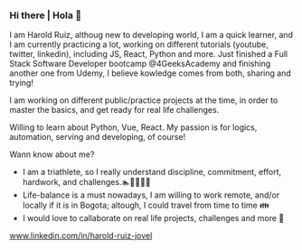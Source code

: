 ### Hi there | Hola 👋

I am Harold Ruiz, althoug new to developing world, I am a quick learner, and I am currently practicing a lot, working on different tutorials (youtube, twitter, linkedin), 
including JS, React, Python and more. Just finished a  Full Stack Software Developer bootcamp @4GeeksAcademy and finishing another one from Udemy, 
I believe kowledge comes from both, sharing and trying!

I am working on different public/practice projects at the time, in order to master the basics, and get ready for real life challenges.

Willing to learn about Python, Vue, React. My passion is for logics, automation, serving and developing, of course!

Wann know about me?
- I am a triathlete, so I really understand discipline, commitment, effort, hardwork, and challenges.🏊🚴‍♂️🏃‍♂️
- Life-balance is a must nowadays, I am willing to work remote, and/or locally if it is in Bogota; altough, I could travel from time to time 👪
- I would love to callaborate on real life projects, challenges and more 🤝

www.linkedin.com/in/harold-ruiz-jovel


<!--
**h4r0ldru1z/h4r0ldru1z** is a ✨ _special_ ✨ repository because its `README.md` (this file) appears on your GitHub profile.

Here are some ideas to get you started:

- 🔭 I’m currently working on ...
- 🌱 I’m currently learning ...
- 👯 I’m looking to collaborate on ...
- 🤔 I’m looking for help with ...
- 💬 Ask me about ...
- 📫 How to reach me: ...
- 😄 Pronouns: ...
- ⚡ Fun fact: ...
-->
